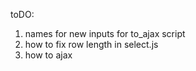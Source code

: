 toDO:
1. names for new inputs for to_ajax script
2. how to fix row length in select.js
3. how to ajax
